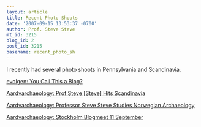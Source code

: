 ```yaml
---
layout: article
title: Recent Photo Shoots
date: '2007-09-15 13:53:37 -0700'
author: Prof. Steve Steve
mt_id: 3215
blog_id: 2
post_id: 3215
basename: recent_photo_sh
---
```

I recently had several photo shoots in Pennsylvania and Scandinavia.

[evolgen: You Call This a Blog?](http://scienceblogs.com/evolgen/2007/08/you_call_this_a_blog_1.php)

[Aardvarchaeology: Prof Steve \[Steve\] Hits Scandinavia](http://scienceblogs.com/aardvarchaeology/2007/08/prof_steve_hits_scandinavia.php)

[Aardvarchaeology: Professor Steve Steve Studies Norwegian Archaeology](http://scienceblogs.com/aardvarchaeology/2007/09/professor_steve_steve_studies.php) 

[Aardvarchaeology: Stockholm Blogmeet 11 September](http://scienceblogs.com/aardvarchaeology/2007/09/stockholm_blogmeet_11_septembe.php)
